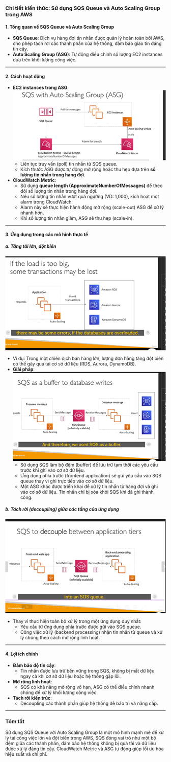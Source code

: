 ### Chi tiết kiến thức: Sử dụng SQS Queue và Auto Scaling Group trong AWS

#### 1. **Tổng quan về SQS Queue và Auto Scaling Group**

- **SQS Queue**: Dịch vụ hàng đợi tin nhắn được quản lý hoàn toàn bởi AWS, cho phép tách rời các thành phần của hệ thống, đảm bảo giao tin đáng tin cậy.
- **Auto Scaling Group (ASG)**: Tự động điều chỉnh số lượng EC2 instances dựa trên khối lượng công việc.

---

#### 2. **Cách hoạt động**

- **EC2 instances trong ASG**:
  ![alt text](image/flow-asg-sqs.png)
  - Liên tục truy vấn (poll) tin nhắn từ SQS queue.
  - Kích thước ASG được tự động mở rộng hoặc thu hẹp dựa trên **số lượng tin nhắn trong hàng đợi**.
- **CloudWatch Metric**:
  - Sử dụng **queue length (ApproximateNumberOfMessages)** để theo dõi số lượng tin nhắn trong hàng đợi.
  - Nếu số lượng tin nhắn vượt quá ngưỡng (VD: 1,000), kích hoạt một alarm trong CloudWatch.
  - Alarm này sẽ thực hiện hành động mở rộng (scale-out) ASG để xử lý nhanh hơn.
  - Khi số lượng tin nhắn giảm, ASG sẽ thu hẹp (scale-in).

---

#### 3. **Ứng dụng trong các mô hình thực tế**

##### a. **Tăng tải lớn, đột biến**

![alt text](image/sudden-spike.png)

- Ví dụ: Trong một chiến dịch bán hàng lớn, lượng đơn hàng tăng đột biến có thể gây quá tải cơ sở dữ liệu (RDS, Aurora, DynamoDB).
- **Giải pháp**:
  ![alt text](image/sqs-buffer.png)
  - Sử dụng SQS làm bộ đệm (buffer) để lưu trữ tạm thời các yêu cầu trước khi ghi vào cơ sở dữ liệu.
  - Ứng dụng phía trước (frontend application) sẽ gửi yêu cầu vào SQS queue thay vì ghi trực tiếp vào cơ sở dữ liệu.
  - Một ASG khác được triển khai để xử lý tin nhắn từ hàng đợi và ghi vào cơ sở dữ liệu. Tin nhắn chỉ bị xóa khỏi SQS khi đã ghi thành công.

##### b. **Tách rời (decoupling) giữa các tầng của ứng dụng**

![alt text](image/decoupling.png)

- Thay vì thực hiện toàn bộ xử lý trong một ứng dụng duy nhất:
  - Yêu cầu từ ứng dụng phía trước được gửi vào SQS queue.
  - Công việc xử lý (backend processing) nhận tin nhắn từ queue và xử lý chúng theo cách mở rộng linh hoạt.

---

#### 4. **Lợi ích chính**

- **Đảm bảo độ tin cậy**:
  - Tin nhắn được lưu trữ bền vững trong SQS, không bị mất dữ liệu ngay cả khi cơ sở dữ liệu hoặc hệ thống gặp lỗi.
- **Mở rộng linh hoạt**:
  - SQS có khả năng mở rộng vô hạn, ASG có thể điều chỉnh nhanh chóng để xử lý khối lượng công việc.
- **Tách rời kiến trúc**:
  - Decoupling các thành phần giúp hệ thống dễ bảo trì và nâng cấp.

---

### **Tóm tắt**

Sử dụng SQS Queue với Auto Scaling Group là một mô hình mạnh mẽ để xử lý tải công việc lớn và đột biến trong AWS. SQS đóng vai trò như một bộ đệm giữa các thành phần, đảm bảo hệ thống không bị quá tải và dữ liệu được xử lý đáng tin cậy. CloudWatch Metric và ASG tự động giúp tối ưu hóa hiệu suất và chi phí.
